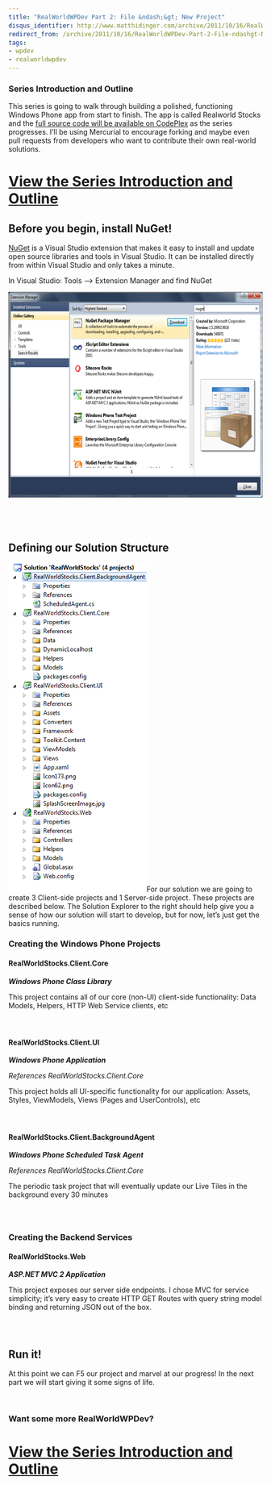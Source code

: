 ```yaml
---
title: "RealWorldWPDev Part 2: File &ndash;&gt; New Project"
disqus_identifier: http://www.matthidinger.com/archive/2011/10/16/RealWorldWPDev-Part-2-File-ndashgt-New-Project.aspx
redirect_from: /archive/2011/10/16/RealWorldWPDev-Part-2-File-ndashgt-New-Project.aspx/
tags: 
- wpdev
- realworldwpdev
---
```

### Series Introduction and Outline

This series is going to walk through building a polished, functioning Windows Phone app from start to finish. The app is called Realworld Stocks and the [full source code will be available on CodePlex](http://realworldwpdev.codeplex.com/) as the series progresses. I’ll be using Mercurial to encourage forking and maybe even pull requests from developers who want to contribute their own real-world solutions.

[View the Series Introduction and Outline](http://www.matthidinger.com/archive/2011/10/16/RealWorldWPDev-Part-1-Introduction-and-Outline.aspx)
==============================================================================================================================================

Before you begin, install NuGet!
--------------------------------

[NuGet](http://nuget.org) is a Visual Studio extension that makes it easy to install and update open source libraries and tools in Visual Studio. It can be installed directly from within Visual Studio and only takes a minute.

In Visual Studio: Tools –&gt; Extension Manager and find NuGet

[<img src="/images/subtext-content/www_matthidinger_com/Windows-Live-Writer/Real-world-Windows-Phone-File--New-Proje_11135/image_thumb.png" title="image" alt="image" width="670" height="408" />](/images/subtext-content/www_matthidinger_com/Windows-Live-Writer/Real-world-Windows-Phone-File--New-Proje_11135/image_2.png)

 
-

Defining our Solution Structure
-------------------------------

[<img src="/images/subtext-content/www_matthidinger_com/Windows-Live-Writer/Real-world-Windows-Phone-File--New-Proje_11135/image_thumb_5.png" title="image" alt="image" width="274" height="652" />](/images/subtext-content/www_matthidinger_com/Windows-Live-Writer/Real-world-Windows-Phone-File--New-Proje_11135/image_12.png)For our solution we are going to create 3 Client-side projects and 1 Server-side project. These projects are described below. The Solution Explorer to the right should help give you a sense of how our solution will start to develop, but for now, let’s just get the basics running.

### Creating the Windows Phone Projects

#### RealWorldStocks.Client.Core

***Windows Phone Class Library***

This project contains all of our core (non-UI) client-side functionality: Data Models, Helpers, HTTP Web Service clients, etc

####  

#### RealWorldStocks.Client.UI

***Windows Phone Application***

*References RealWorldStocks.Client.Core*

This project holds all UI-specific functionality for our application: Assets, Styles, ViewModels, Views (Pages and UserControls), etc

####  

#### RealWorldStocks.Client.BackgroundAgent

***Windows Phone Scheduled Task Agent***

*References RealWorldStocks.Client.Core*

The periodic task project that will eventually update our Live Tiles in the background every 30 minutes

###  

### Creating the Backend Services

#### RealWorldStocks.Web

***ASP.NET MVC 2 Application***

This project exposes our server side endpoints. I chose MVC for service simplicity; it’s very easy to create HTTP GET Routes with query string model binding and returning JSON out of the box.

###  

Run it!
-------

At this point we can F5 our project and marvel at our progress! In the next part we will start giving it some signs of life.

 

### Want some more RealWorldWPDev?

[View the Series Introduction and Outline](http://www.matthidinger.com/archive/2011/10/16/RealWorldWPDev-Part-1-Introduction-and-Outline.aspx)
==============================================================================================================================================



